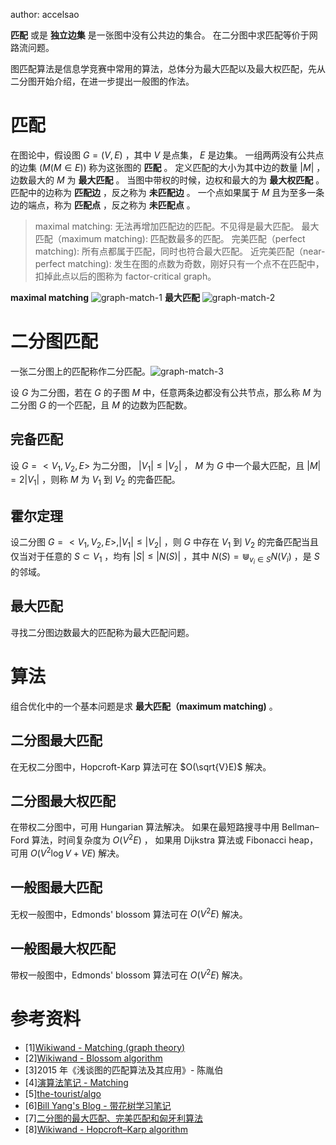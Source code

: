 author: accelsao

 **匹配** 或是 **独立边集** 是一张图中没有公共边的集合。
在二分图中求匹配等价于网路流问题。

图匹配算法是信息学竞赛中常用的算法，总体分为最大匹配以及最大权匹配，先从二分图开始介绍，在进一步提出一般图的作法。

# 匹配

在图论中，假设图 $G=(V,E)$ ，其中 $V$ 是点集， $E$ 是边集。
一组两两没有公共点的边集 $(M(M\in E))$ 称为这张图的 **匹配** 。
定义匹配的大小为其中边的数量 $|M|$ ，边数最大的 $M$ 为 **最大匹配** 。
当图中带权的时候，边权和最大的为 **最大权匹配** 。
匹配中的边称为 **匹配边** ，反之称为 **未匹配边** 。
一个点如果属于 $M$ 且为至多一条边的端点，称为 **匹配点** ，反之称为 **未匹配点** 。

> maximal matching: 无法再增加匹配边的匹配。不见得是最大匹配。
> 最大匹配（maximum matching): 匹配数最多的匹配。
> 完美匹配（perfect matching): 所有点都属于匹配，同时也符合最大匹配。
> 近完美匹配（near-perfect matching): 发生在图的点数为奇数，刚好只有一个点不在匹配中，扣掉此点以后的图称为 factor-critical graph。

 **maximal matching** ![graph-match-1](./images/graph-match-1.png) **最大匹配** ![graph-match-2](./images/graph-match-2.png)

# 二分图匹配

一张二分图上的匹配称作二分匹配。![graph-match-3](./images/graph-match-3.png)

设 $G$ 为二分图，若在 $G$ 的子图 $M$ 中，任意两条边都没有公共节点，那么称 $M$ 为二分图 $G$ 的一个匹配，且 $M$ 的边数为匹配数。

## 完备匹配

设 $G=<V_1, V_2, E>$ 为二分图， $|V_1| \leq |V_2|$ ， $M$ 为 $G$ 中一个最大匹配，且 $|M|=2|V_1|$ ，则称 $M$ 为 $V_1$ 到 $V_2$ 的完备匹配。

## 霍尔定理

设二分图 $G=<V_1, V_2, E>, |V_1| \leq |V_2|$ ，则 $G$ 中存在 $V_1$ 到 $V_2$ 的完备匹配当且仅当对于任意的 $S \subset V_1$ ，均有 $|S|\leq|N(S)|$ ，其中 $N(S)=\Cup_{v_i \in S}{N(V_i)}$ ，是 $S$ 的邻域。

## 最大匹配

寻找二分图边数最大的匹配称为最大匹配问题。

# 算法

组合优化中的一个基本问题是求 **最大匹配（maximum matching)** 。

## 二分图最大匹配

在无权二分图中，Hopcroft-Karp 算法可在 $O(\sqrt{V}E)$ 解决。

## 二分图最大权匹配

在带权二分图中，可用 Hungarian 算法解决。
如果在最短路搜寻中用 Bellman–Ford 算法，时间复杂度为 $O(V^2E)$ ，
如果用  Dijkstra 算法或 Fibonacci heap，可用 $O(V^{2}\log {V}+VE)$ 解决。

## 一般图最大匹配

无权一般图中，Edmonds' blossom 算法可在 $O(V^2E)$ 解决。

## 一般图最大权匹配

带权一般图中，Edmonds' blossom 算法可在 $O(V^2E)$ 解决。

# 参考资料

- [1][Wikiwand - Matching (graph theory)]( <https://www.wikiwand.com/en/Matching_(graph_theory)> )
- [2][Wikiwand - Blossom algorithm]( <https://www.wikiwand.com/en/Blossom_algorithm> )
- [3]2015 年《浅谈图的匹配算法及其应用》- 陈胤伯
- [4][演算法笔记 - Matching]( <http://www.csie.ntnu.edu.tw/~u91029/Matching.html> )
- [5][the-tourist/algo]( <https://github.com/the-tourist/algo> )
- [6][Bill Yang's Blog - 带花树学习笔记]( <https://blog.bill.moe/blossom-algorithm-notes/> )
- [7][二分图的最大匹配、完美匹配和匈牙利算法]( <https://www.renfei.org/blog/bipartite-matching.html> )
- [8][Wikiwand - Hopcroft–Karp algorithm]( <https://www.wikiwand.com/en/Hopcroft%E2%80%93Karp_algorithm> )
